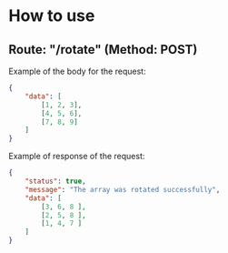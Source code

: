 # How to use

## Route: "/rotate" (Method: POST)

Example of the body for the request:
```json
{
    "data": [
        [1, 2, 3],
        [4, 5, 6],
        [7, 8, 9]
    ]
}
```

Example of response of the request:
```json
{
    "status": true,
    "message": "The array was rotated successfully",
    "data": [
        [3, 6, 8 ],
        [2, 5, 8 ],
        [1, 4, 7 ]
    ]
}
```